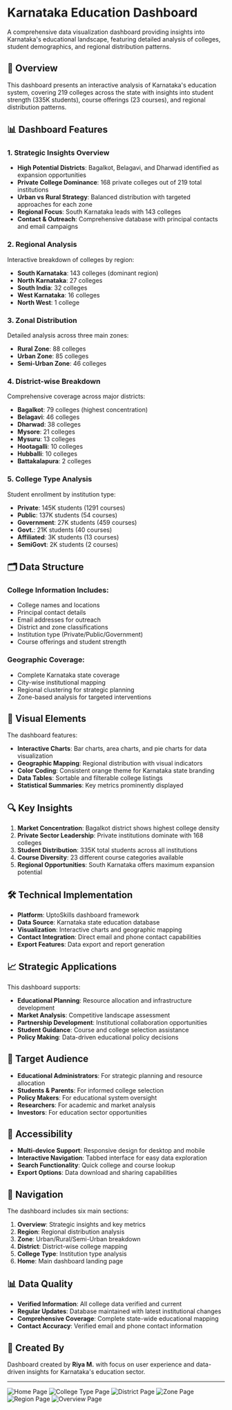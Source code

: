 # Karnataka Education Dashboard

A comprehensive data visualization dashboard providing insights into Karnataka's educational landscape, featuring detailed analysis of colleges, student demographics, and regional distribution patterns.

## 🎯 Overview

This dashboard presents an interactive analysis of Karnataka's education system, covering 219 colleges across the state with insights into student strength (335K students), course offerings (23 courses), and regional distribution patterns.

## 📊 Dashboard Features

### 1. Strategic Insights Overview
- **High Potential Districts**: Bagalkot, Belagavi, and Dharwad identified as expansion opportunities
- **Private College Dominance**: 168 private colleges out of 219 total institutions
- **Urban vs Rural Strategy**: Balanced distribution with targeted approaches for each zone
- **Regional Focus**: South Karnataka leads with 143 colleges
- **Contact & Outreach**: Comprehensive database with principal contacts and email campaigns

### 2. Regional Analysis
Interactive breakdown of colleges by region:
- **South Karnataka**: 143 colleges (dominant region)
- **North Karnataka**: 27 colleges
- **South India**: 32 colleges
- **West Karnataka**: 16 colleges
- **North West**: 1 college

### 3. Zonal Distribution
Detailed analysis across three main zones:
- **Rural Zone**: 88 colleges
- **Urban Zone**: 85 colleges
- **Semi-Urban Zone**: 46 colleges

### 4. District-wise Breakdown
Comprehensive coverage across major districts:
- **Bagalkot**: 79 colleges (highest concentration)
- **Belagavi**: 46 colleges
- **Dharwad**: 38 colleges
- **Mysore**: 21 colleges
- **Mysuru**: 13 colleges
- **Hootagalli**: 10 colleges
- **Hubballi**: 10 colleges
- **Battakalapura**: 2 colleges

### 5. College Type Analysis
Student enrollment by institution type:
- **Private**: 145K students (1291 courses)
- **Public**: 137K students (54 courses)
- **Government**: 27K students (459 courses)
- **Govt.**: 21K students (40 courses)
- **Affiliated**: 3K students (13 courses)
- **SemiGovt**: 2K students (2 courses)

## 🗂️ Data Structure

### College Information Includes:
- College names and locations
- Principal contact details
- Email addresses for outreach
- District and zone classifications
- Institution type (Private/Public/Government)
- Course offerings and student strength

### Geographic Coverage:
- Complete Karnataka state coverage
- City-wise institutional mapping
- Regional clustering for strategic planning
- Zone-based analysis for targeted interventions

## 🎨 Visual Elements

The dashboard features:
- **Interactive Charts**: Bar charts, area charts, and pie charts for data visualization
- **Geographic Mapping**: Regional distribution with visual indicators
- **Color Coding**: Consistent orange theme for Karnataka state branding
- **Data Tables**: Sortable and filterable college listings
- **Statistical Summaries**: Key metrics prominently displayed

## 🔍 Key Insights

1. **Market Concentration**: Bagalkot district shows highest college density
2. **Private Sector Leadership**: Private institutions dominate with 168 colleges
3. **Student Distribution**: 335K total students across all institutions
4. **Course Diversity**: 23 different course categories available
5. **Regional Opportunities**: South Karnataka offers maximum expansion potential

## 🛠️ Technical Implementation

- **Platform**: UptoSkills dashboard framework
- **Data Source**: Karnataka state education database
- **Visualization**: Interactive charts and geographic mapping
- **Contact Integration**: Direct email and phone contact capabilities
- **Export Features**: Data export and report generation

## 📈 Strategic Applications

This dashboard supports:
- **Educational Planning**: Resource allocation and infrastructure development
- **Market Analysis**: Competitive landscape assessment
- **Partnership Development**: Institutional collaboration opportunities
- **Student Guidance**: Course and college selection assistance
- **Policy Making**: Data-driven educational policy decisions

## 🎯 Target Audience

- **Educational Administrators**: For strategic planning and resource allocation
- **Students & Parents**: For informed college selection
- **Policy Makers**: For educational system oversight
- **Researchers**: For academic and market analysis
- **Investors**: For education sector opportunities

## 📱 Accessibility

- **Multi-device Support**: Responsive design for desktop and mobile
- **Interactive Navigation**: Tabbed interface for easy data exploration
- **Search Functionality**: Quick college and course lookup
- **Export Options**: Data download and sharing capabilities

## 🔗 Navigation

The dashboard includes six main sections:
1. **Overview**: Strategic insights and key metrics
2. **Region**: Regional distribution analysis
3. **Zone**: Urban/Rural/Semi-Urban breakdown
4. **District**: District-wise college mapping
5. **College Type**: Institution type analysis
6. **Home**: Main dashboard landing page

## 📊 Data Quality

- **Verified Information**: All college data verified and current
- **Regular Updates**: Database maintained with latest institutional changes
- **Comprehensive Coverage**: Complete state-wide educational mapping
- **Contact Accuracy**: Verified email and phone contact information

## 🎨 Created By

Dashboard created by **Riya M.** with focus on user experience and data-driven insights for Karnataka's education sector.

---

![Home Page](<Home Page.png>)
![College Type Page](<College Type Page.png>)
![District Page](<District Page.png>)
![Zone Page](<Zone Page.png>)
![Region Page](<Region Page.png>)
![Overview Page](<Overview Page.png>)